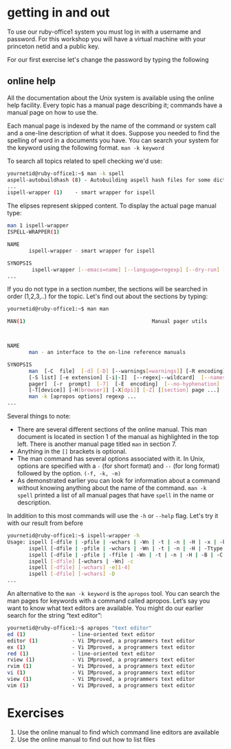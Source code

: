 # getting in and out

To use our ruby-office1 system you must log in with a username and password. For this workshop you will have a virtual machine with your princeton netid and a public key.

For our first exercise let's change the password by typing the following

## online help

All the documentation about the Unix system is available using the online help facility. Every topic has a manual page describing it; commands have a manual page on how to use the.

Each manual page is indexed by the name of the command or system call and a one-line description of what it does. Suppose you needed to find the spelling of word in a documents you have. You can search your system for the keyword using the following format. `man -k keyword`

To search all topics related to spell checking we'd use:

```bash
yournetid@ruby-office1:~$ man -k spell
aspell-autobuildhash (8) - Autobuilding aspell hash files for some dicts.
...
ispell-wrapper (1)    - smart wrapper for ispell
```

The elipses represent skipped content. To display the actual page manual type:

```bash
man 1 ispell-wrapper
ISPELL-WRAPPER(1)                                                                             ISPELL-WRAPPER(1)

NAME
       ispell-wrapper - smart wrapper for ispell

SYNOPSIS
        ispell-wrapper [--emacs=name] [--language=regexp] [--dry-run] [ispell options] file
...
```

If you do not type in a section number, the sections will be searched in order (1,2,3,..) for the topic. Let's find out about the sections by typing:

```bash
yournetid@ruby-office1:~$ man man

MAN(1)                                         Manual pager utils                                        MAN(1)



NAME
       man - an interface to the on-line reference manuals

SYNOPSIS
       man  [-C  file]  [-d] [-D] [--warnings[=warnings]] [-R encoding] [-L locale] [-m system[,...]] [-M path]
       [-S list] [-e extension] [-i|-I]  [--regex|--wildcard]  [--names-only]  [-a]  [-u]  [--no-subpages]  [-P
       pager]  [-r  prompt]  [-7]  [-E  encoding]  [--no-hyphenation]  [--no-justification]  [-p  string]  [-t]
       [-T[device]] [-H[browser]] [-X[dpi]] [-Z] [[section] page ...] ...
       man -k [apropos options] regexp ...
...
```

Several things to note:

* There are several different sections of the online manual. This man document is located in section 1 of the manual as highlighted in the top left. There is another manual page titled `man` in section 7.
* Anything in the `[]` brackets is optional.
* The man command has several options associated with it. In Unix,  options are specified with a `-` (for short format) and `--` (for long format) followed by the option. `(-f, -k, -m)`
* As demonstrated earlier you can look for information about a command without knowing anything about the name of the command. `man -k spell` printed a list of all manual pages that have `spell` in the name or description.

In addition to this most commands will use the `-h` or `--help` flag. Let's try it with our result from before

```bash
yournetid@ruby-office1:~$ ispell-wrapper -h
Usage: ispell [-dfile | -pfile | -wchars | -Wn | -t | -n | -H | -x | -b | -S | -B | -C | -P | -m | -Lcontext | -M | -N | -Ttype | -ktype kws | -Fpgm | -V] file .....
       ispell [-dfile | -pfile | -wchars | -Wn | -t | -n | -H | -Ttype | -ktype kws | -Fpgm] -l
       ispell [-dfile | -pfile | -ffile | -Wn | -t | -n | -H | -B | -C | -P | -m | -Ttype | -ktype kws | -Fpgm] [-a | -A]
       ispell [-dfile] [-wchars | -Wn] -c
       ispell [-dfile] [-wchars] -e[1-4]
       ispell [-dfile] [-wchars] -D
...
```

An alternative to the `man -k keyword` is the `apropos` tool. You can search the man pages for keywords with a command called apropos. Let’s say you want to know what text editors are available. You might do our earlier search for the string “text editor”:

```bash
yournetid@ruby-office1:~$ apropos "text editor"
ed (1)               - line-oriented text editor
editor (1)           - Vi IMproved, a programmers text editor
ex (1)               - Vi IMproved, a programmers text editor
red (1)              - line-oriented text editor
rview (1)            - Vi IMproved, a programmers text editor
rvim (1)             - Vi IMproved, a programmers text editor
vi (1)               - Vi IMproved, a programmers text editor
view (1)             - Vi IMproved, a programmers text editor
vim (1)              - Vi IMproved, a programmers text editor
```

# Exercises

1. Use the online manual to find which command line editors are available
2. Use the online manual to find out how to list files
